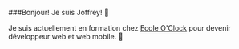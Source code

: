 ###Bonjour! Je suis Joffrey! :wave:

Je suis actuellement en formation chez [Ecole O'Clock](https://oclock.io) pour devenir développeur web et web mobile. :rocket:

<!--
**JoffreyMS/JoffreyMS** is a ✨ _special_ ✨ repository because its `README.md` (this file) appears on your GitHub profile.

Here are some ideas to get you started:

- 🔭 I’m currently working on ...
- 🌱 I’m currently learning ...
- 👯 I’m looking to collaborate on ...
- 🤔 I’m looking for help with ...
- 💬 Ask me about ...
- 📫 How to reach me: ...
- 😄 Pronouns: ...
- ⚡ Fun fact: ...
-->
